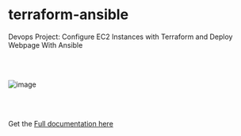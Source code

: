 # terraform-ansible
Devops Project: Configure EC2 Instances with Terraform and Deploy Webpage With Ansible

<br>

<br>

![image](https://github.com/earchibong/terraform-ansible/assets/92983658/0d7d7af4-4ea0-4011-8ff5-55e3b6e5188b)

<br>

<br>

Get the <a href="https://github.com/earchibong/terraform-ansible/blob/main/documentation.md">Full documentation here</a>
